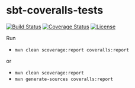 # sbt-coveralls-tests

[![Build Status](https://travis-ci.org/gslowikowski/mvn-coveralls-tests.png?branch=master)](https://travis-ci.org/gslowikowski/mvn-coveralls-tests)
[![Coverage Status](https://coveralls.io/repos/github/gslowikowski/mvn-coveralls-tests/badge.svg?branch=master)](https://coveralls.io/github/gslowikowski/mvn-coveralls-tests?branch=master)
[![License](http://img.shields.io/:license-Apache%202-blue.svg)](http://www.apache.org/licenses/LICENSE-2.0.txt)

Run

- `mvn clean scoverage:report coveralls:report`

or

- `mvn clean scoverage:report`
- `mvn generate-sources coveralls:report`
